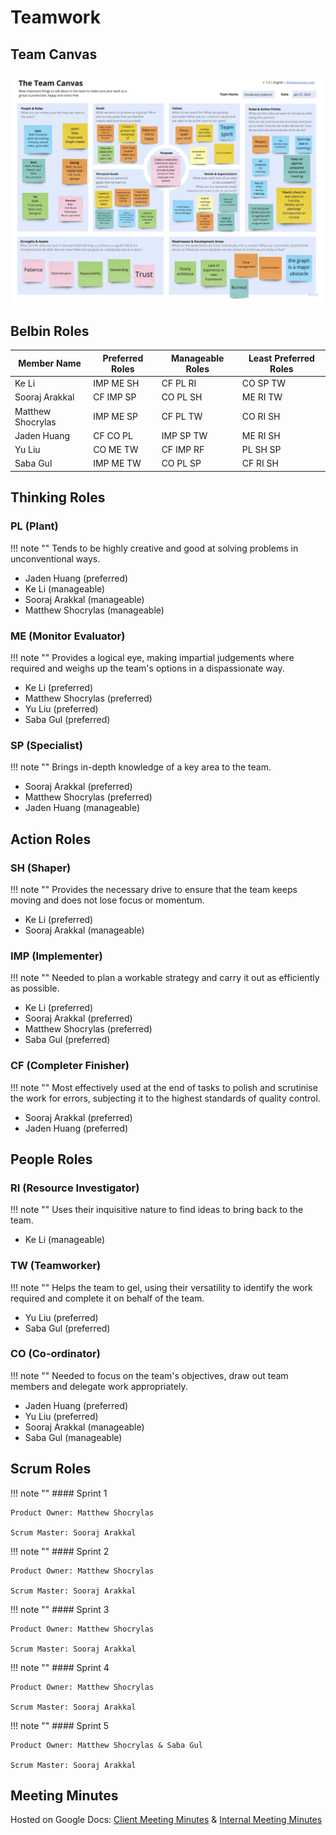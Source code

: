 # Teamwork

## Team Canvas
![TeamCanvas](assets/images/TeamCanvas.png)

## Belbin Roles
|  Member Name  | Preferred Roles | Manageable Roles | Least Preferred Roles |
| ------------- | ------------- | ------------- | ------------- |
| Ke Li  | IMP ME SH | CF PL RI | CO SP TW |
| Sooraj Arakkal | CF IMP SP | CO PL SH | ME RI TW |
| Matthew Shocrylas | IMP ME SP | CF PL TW | CO RI SH |
| Jaden Huang | CF CO PL | IMP SP TW | ME RI SH |
| Yu Liu | CO ME TW | CF IMP RF | PL SH SP |
| Saba Gul  | IMP ME TW | CO PL SP | CF RI SH |




## Thinking Roles

### PL (Plant)
!!! note ""
    Tends to be highly creative and good at solving problems in unconventional ways.
* Jaden Huang (preferred)
* Ke Li (manageable)
* Sooraj Arakkal (manageable)
* Matthew Shocrylas (manageable)

### ME (Monitor Evaluator)
!!! note ""
    Provides a logical eye, making impartial judgements where required and weighs up the team's options in a dispassionate way.
* Ke Li (preferred)
* Matthew Shocrylas (preferred)
* Yu Liu (preferred)
* Saba Gul (preferred)

### SP (Specialist)
!!! note ""
    Brings in-depth knowledge of a key area to the team.
* Sooraj Arakkal (preferred)
* Matthew Shocrylas (preferred)
* Jaden Huang (manageable)

## Action Roles
### SH (Shaper)
!!! note ""
    Provides the necessary drive to ensure that the team keeps moving and does not lose focus or momentum.
* Ke Li (preferred)
* Sooraj Arakkal (manageable)


### IMP (Implementer)
!!! note ""
    Needed to plan a workable strategy and carry it out as efficiently as possible.
* Ke Li (preferred)
* Sooraj Arakkal (preferred)
* Matthew Shocrylas (preferred)
* Saba Gul (preferred)

### CF (Completer Finisher)
!!! note ""
    Most effectively used at the end of tasks to polish and scrutinise the work for errors, subjecting it to the highest standards of quality control.
* Sooraj Arakkal (preferred)
* Jaden Huang (preferred)



## People Roles
### RI (Resource Investigator)
!!! note ""
    Uses their inquisitive nature to find ideas to bring back to the team.
* Ke Li (manageable)


### TW (Teamworker)
!!! note ""
    Helps the team to gel, using their versatility to identify the work required and complete it on behalf of the team.

* Yu Liu (preferred)
* Saba Gul (preferred)

### CO (Co-ordinator)
!!! note ""
    Needed to focus on the team's objectives, draw out team members and delegate work appropriately.

* Jaden Huang (preferred)
* Yu Liu (preferred)
* Sooraj Arakkal (manageable)
* Saba Gul (manageable)

## Scrum Roles
!!! note ""
    #### Sprint 1

    Product Owner: Matthew Shocrylas

    Scrum Master: Sooraj Arakkal	

!!! note ""
    #### Sprint 2

    Product Owner: Matthew Shocrylas

    Scrum Master: Sooraj Arakkal	

!!! note ""
    #### Sprint 3

    Product Owner: Matthew Shocrylas

    Scrum Master: Sooraj Arakkal

!!! note ""
    #### Sprint 4

    Product Owner: Matthew Shocrylas

    Scrum Master: Sooraj Arakkal

!!! note ""
    #### Sprint 5

    Product Owner: Matthew Shocrylas & Saba Gul

    Scrum Master: Sooraj Arakkal 
    
## Meeting Minutes
Hosted on Google Docs: [Client Meeting Minutes](https://drive.google.com/drive/folders/1nzFJ0_fu0l4dyc9CU1SEOMXON1Vcdy8C?usp=share_link) &  [Internal Meeting Minutes](https://drive.google.com/drive/folders/1R4HYSUunhN3mV-zSzvbbyoVy-o7Fol1f?usp=share_link)
